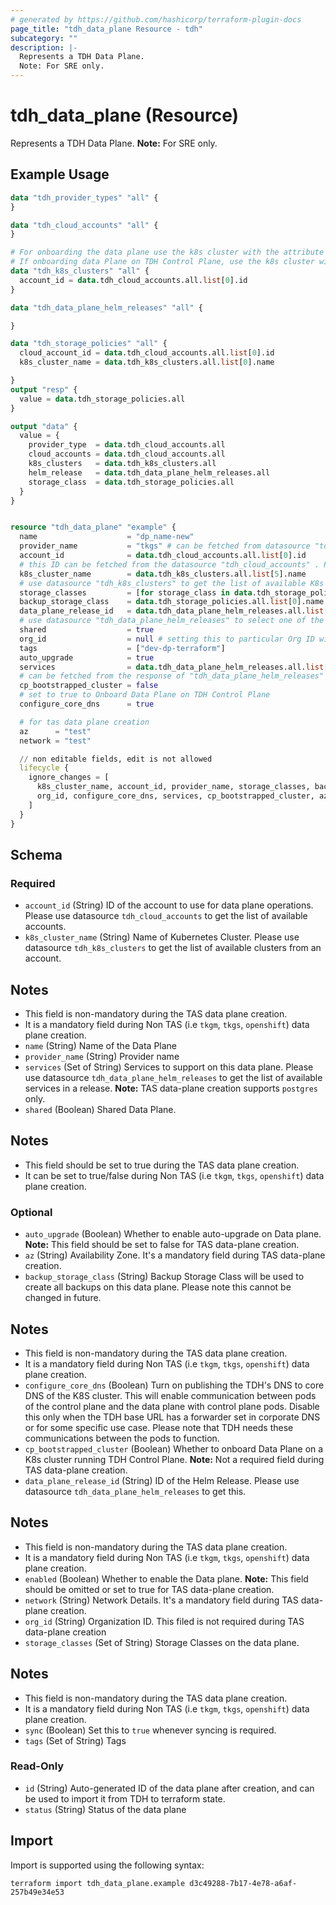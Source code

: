 ```yaml
---
# generated by https://github.com/hashicorp/terraform-plugin-docs
page_title: "tdh_data_plane Resource - tdh"
subcategory: ""
description: |-
  Represents a TDH Data Plane.
  Note: For SRE only.
---
```


# tdh_data_plane (Resource)

Represents a TDH Data Plane.
**Note:** For SRE only.

## Example Usage

```terraform
data "tdh_provider_types" "all" {
}

data "tdh_cloud_accounts" "all" {
}

# For onboarding the data plane use the k8s cluster with the attribute "available" is set to true
# If onboarding data Plane on TDH Control Plane, use the k8s cluster with the attribute "cp_present" is set to true and "dp_present" is set to false
data "tdh_k8s_clusters" "all" {
  account_id = data.tdh_cloud_accounts.all.list[0].id
}

data "tdh_data_plane_helm_releases" "all" {

}

data "tdh_storage_policies" "all" {
  cloud_account_id = data.tdh_cloud_accounts.all.list[0].id
  k8s_cluster_name = data.tdh_k8s_clusters.all.list[0].name

}
output "resp" {
  value = data.tdh_storage_policies.all
}

output "data" {
  value = {
    provider_type  = data.tdh_cloud_accounts.all
    cloud_accounts = data.tdh_cloud_accounts.all
    k8s_clusters   = data.tdh_k8s_clusters.all
    helm_release   = data.tdh_data_plane_helm_releases.all
    storage_class  = data.tdh_storage_policies.all
  }
}


resource "tdh_data_plane" "example" {
  name                    = "dp_name-new"
  provider_name           = "tkgs" # can be fetched from datasource "tdh_provider_types"
  account_id              = data.tdh_cloud_accounts.all.list[0].id
  # this ID can be fetched from the datasource "tdh_cloud_accounts" . Provider type can be verifies using the 'provider_type' field
  k8s_cluster_name        = data.tdh_k8s_clusters.all.list[5].name
  # use datasource "tdh_k8s_clusters" to get the list of available K8s clusters.# For onboarding the data plane use the k8s cluster with the attribute "available" is set to tru. If onboarding Data Plane on TDH Control Plane, use the k8s cluster with the attribute "cp_present" is set to true and "dp_present" is set to false
  storage_classes         = [for storage_class in data.tdh_storage_policies.all.list : storage_class.name]
  backup_storage_class    = data.tdh_storage_policies.all.list[0].name # name of the storage class to use for backups
  data_plane_release_id   = data.tdh_data_plane_helm_releases.all.list[0].id
  # use datasource "tdh_data_plane_helm_releases" to select one of the IDs
  shared                  = true
  org_id                  = null # setting this to particular Org ID will make it available to only that Org
  tags                    = ["dev-dp-terraform"]
  auto_upgrade            = true
  services                = data.tdh_data_plane_helm_releases.all.list[0].services
  # can be fetched from the response of "tdh_data_plane_helm_releases" services field
  cp_bootstrapped_cluster = false
  # set to true to Onboard Data Plane on TDH Control Plane
  configure_core_dns      = true

  # for tas data plane creation
  az      = "test"
  network = "test"

  // non editable fields, edit is not allowed
  lifecycle {
    ignore_changes = [
      k8s_cluster_name, account_id, provider_name, storage_classes, backup_storage_class, data_plane_release_id, shared,
      org_id, configure_core_dns, services, cp_bootstrapped_cluster, az, network
    ]
  }
}
```

<!-- schema generated by tfplugindocs -->
## Schema

### Required

- `account_id` (String) ID of the account to use for data plane operations. Please use datasource `tdh_cloud_accounts` to get the list of available accounts.
- `k8s_cluster_name` (String) Name of Kubernetes Cluster. Please use datasource `tdh_k8s_clusters` to get the list of available clusters from an account.
## Notes
- This field is non-mandatory during the TAS data plane creation.
- It is a mandatory field during Non TAS (i.e `tkgm`, `tkgs`, `openshift`)	data plane creation.
- `name` (String) Name of the Data Plane
- `provider_name` (String) Provider name
- `services` (Set of String) Services to support on this data plane. Please use datasource `tdh_data_plane_helm_releases` to get the list of available services in a release.
**Note:** TAS data-plane creation supports `postgres` only.
- `shared` (Boolean) Shared Data Plane.
## Notes
- This field should be set to true during the TAS data plane creation.
- It can be set to true/false during Non TAS (i.e `tkgm`, `tkgs`, `openshift`) data plane creation.

### Optional

- `auto_upgrade` (Boolean) Whether to enable auto-upgrade on Data plane.
**Note:** This field should be set to false for TAS data-plane creation.
- `az` (String) Availability Zone. It's a mandatory field during TAS data-plane creation.
- `backup_storage_class` (String) Backup Storage Class will be used to create all backups on this data plane. Please note this cannot be changed in future.
## Notes
- This field is non-mandatory during the TAS data plane creation.
- It is a mandatory field during Non TAS (i.e `tkgm`, `tkgs`, `openshift`)	data plane creation.
- `configure_core_dns` (Boolean) Turn on publishing the TDH's DNS to core DNS of the K8S cluster. This will enable communication between pods of the control plane and the data plane with control plane pods. Disable this only when the TDH base URL has a forwarder set in corporate DNS or for some specific use case.
Please note that TDH needs these communications between the pods to function.
- `cp_bootstrapped_cluster` (Boolean) Whether to onboard Data Plane on a K8s cluster running TDH Control Plane.
**Note:** Not a required field during TAS data-plane creation.
- `data_plane_release_id` (String) ID of the Helm Release. Please use datasource `tdh_data_plane_helm_releases` to get this.
## Notes
- This field is non-mandatory during the TAS data plane creation.
- It is a mandatory field during Non TAS (i.e `tkgm`, `tkgs`, `openshift`)	data plane creation.
- `enabled` (Boolean) Whether to enable the Data plane.
**Note:** This field should be omitted or set to true for TAS data-plane creation.
- `network` (String) Network Details. It's a mandatory field during TAS data-plane creation.
- `org_id` (String) Organization ID. This filed is not required during TAS data-plane creation
- `storage_classes` (Set of String) Storage Classes on the data plane.
## Notes
- This field is non-mandatory during the TAS data plane creation.
- It is a mandatory field during Non TAS (i.e `tkgm`, `tkgs`, `openshift`)	data plane creation.
- `sync` (Boolean) Set this to `true` whenever syncing is required.
- `tags` (Set of String) Tags

### Read-Only

- `id` (String) Auto-generated ID of the data plane after creation, and can be used to import it from TDH to terraform state.
- `status` (String) Status of the data plane

## Import

Import is supported using the following syntax:

```shell
terraform import tdh_data_plane.example d3c49288-7b17-4e78-a6af-257b49e34e53
```
